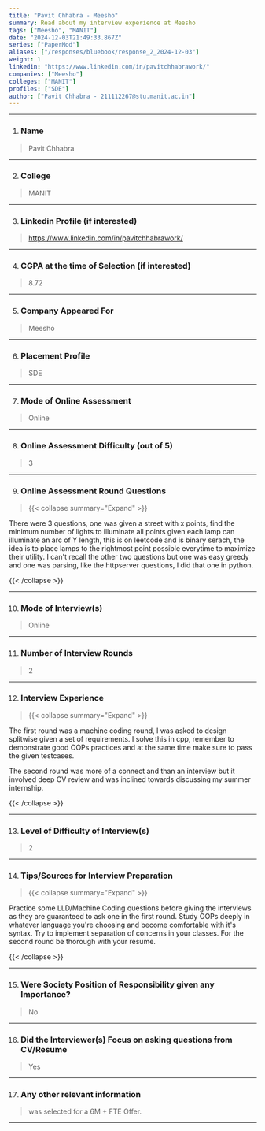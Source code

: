 ```yaml
---
title: "Pavit Chhabra - Meesho"
summary: Read about my interview experience at Meesho
tags: ["Meesho", "MANIT"]
date: "2024-12-03T21:49:33.867Z"
series: ["PaperMod"]
aliases: ["/responses/bluebook/response_2_2024-12-03"]
weight: 1
linkedin: "https://www.linkedin.com/in/pavitchhabrawork/"
companies: ["Meesho"]
colleges: ["MANIT"]
profiles: ["SDE"]
author: ["Pavit Chhabra - 211112267@stu.manit.ac.in"]
---
```

---
1. ### Name

> Pavit Chhabra

---

2. ### College

> MANIT

---

3. ### Linkedin Profile (if interested)

> https://www.linkedin.com/in/pavitchhabrawork/

---

4. ### CGPA at the time of Selection (if interested) 

> 8.72

---

5. ### Company Appeared For

> Meesho

---

6. ### Placement Profile

> SDE

---

7. ### Mode of Online Assessment

> Online

---

8. ### Online Assessment Difficulty (out of 5)

> 3

---

9. ### Online Assessment Round Questions

> {{< collapse summary="Expand" >}}

There were 3 questions, 
one was given a street with x points, find the minimum number of lights to illuminate all points given each lamp can illuminate an arc of Y length, this is on leetcode and is binary serach, the idea is to place lamps to the rightmost point possible everytime to maximize their utility.
I can't recall the other two questions but one was easy greedy and one was parsing, like the httpserver questions, I did that one in python.

{{< /collapse >}}

---

10. ### Mode of Interview(s)

> Online

---

11. ### Number of Interview Rounds

> 2

---

12. ### Interview Experience

> {{< collapse summary="Expand" >}}

The first round was a machine coding round, I was asked to design splitwise given a set of requirements. I solve this in cpp, remember to demonstrate good OOPs practices and at the same time make sure to pass the given testcases.

The second round was more of a connect and than an interview but it involved deep CV review and was inclined towards discussing my summer internship.

{{< /collapse >}}

---

13. ### Level of Difficulty of Interview(s)

> 2

---

14. ### Tips/Sources for Interview Preparation

> {{< collapse summary="Expand" >}}

Practice some LLD/Machine Coding questions before giving the interviews as they are guaranteed to ask one in the first round.
Study OOPs deeply in whatever language you're choosing and become comfortable with it's syntax.
Try to implement separation of concerns in your classes.
For the second round be thorough with your resume.

{{< /collapse >}}

---

15. ### Were Society Position of Responsibility given any Importance?

> No

---

16. ### Did the Interviewer(s) Focus on asking questions from CV/Resume

> Yes

---

17. ### Any other relevant information

> was selected for a 6M + FTE Offer.

---

